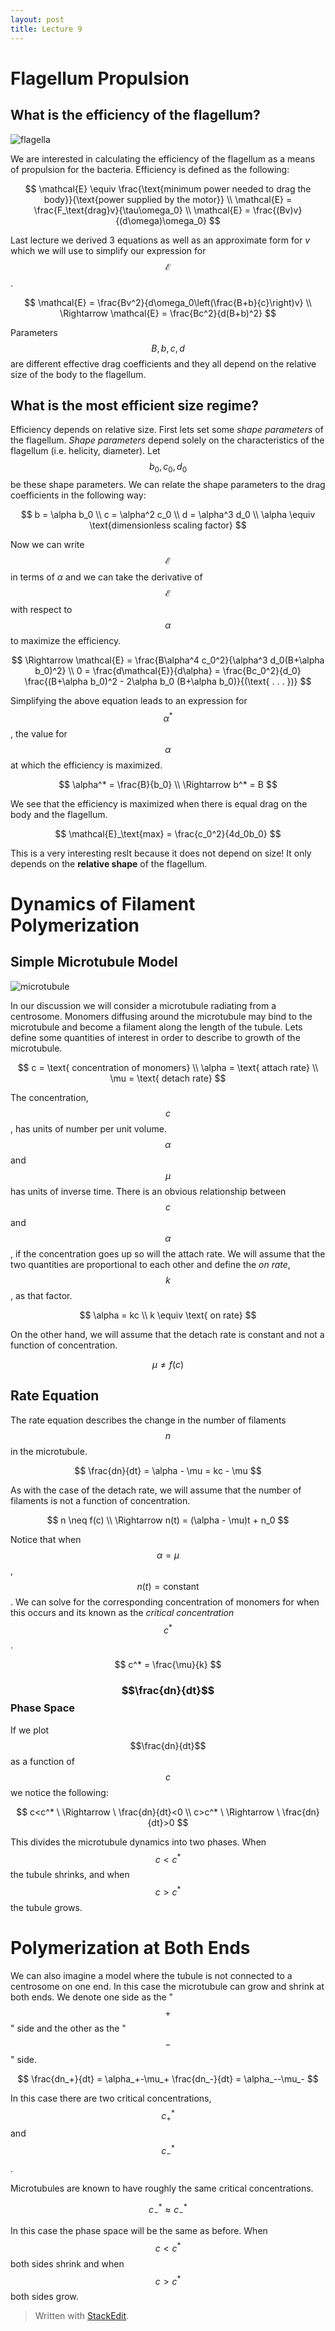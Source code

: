 ```yaml
---
layout: post
title: Lecture 9
---
```


# Flagellum Propulsion

## What is the efficiency of the flagellum?

![flagella](http://sweetium.com/images/labimages/bacterium.png)

We are interested in calculating the efficiency of the flagellum as a means of propulsion for the bacteria. Efficiency is defined as the following:

$$ \mathcal{E} \equiv \frac{\text{minimum power needed to drag the body}}{\text{power supplied by the motor}} \\  
\mathcal{E} = \frac{F_\text{drag}v}{\tau\omega_0} \\
\mathcal{E} = \frac{(Bv)v}{(d\omega)\omega_0}
$$

Last lecture we derived 3 equations as well as an approximate form for $v$ which we will use to simplify our expression for $$\mathcal{E}$$.

$$
\mathcal{E} = \frac{Bv^2}{d\omega_0\left(\frac{B+b}{c}\right)v} \\
\Rightarrow \mathcal{E} = \frac{Bc^2}{d(B+b)^2}
$$

Parameters $$B, b, c, d$$ are different effective drag coefficients and they all depend on the relative size of the body to the flagellum.

## What is the most efficient size regime?

Efficiency depends on relative size. First lets set some *shape parameters* of the flagellum. *Shape parameters* depend solely on the characteristics of the flagellum (i.e. helicity, diameter). Let $$\ b_0, c_0, d_0 \ $$ be these shape parameters. We can relate the shape parameters to the drag coefficients in the following way:

$$
b = \alpha b_0 \\
c = \alpha^2 c_0 \\
d = \alpha^3 d_0 \\
\alpha \equiv \text{dimensionless scaling factor}
$$

Now we can write $$\mathcal{E}$$ in terms of $\alpha$ and we can take the derivative of $$\mathcal{E}$$ with respect to $$\alpha$$ to maximize the efficiency.

$$
\Rightarrow \mathcal{E} = \frac{B\alpha^4 c_0^2}{\alpha^3 d_0(B+\alpha b_0)^2} \\
0 = \frac{d\mathcal{E}}{d\alpha} = \frac{Bc_0^2}{d_0}
\frac{(B+\alpha b_0)^2 - 2\alpha b_0 (B+\alpha b_0)}{(\text{ . . . })}
$$

Simplifying the above equation leads to an expression for $$\alpha^*$$, the value for $$\alpha$$ at which the efficiency is maximized.

$$
\alpha^* = \frac{B}{b_0} \\
\Rightarrow b^* = B
$$

We see that the efficiency is maximized when there is equal drag on the body and the flagellum.

$$ \mathcal{E}_\text{max} = \frac{c_0^2}{4d_0b_0} $$

This is a very interesting reslt because it does not depend on size! It only depends on the **relative shape** of the flagellum.

# Dynamics of Filament Polymerization

## Simple Microtubule Model

![microtubule](http://www.bioon.com/book/biology/mboc/chapter16/figure16-23.gif)

In our discussion we will consider a microtubule radiating from a centrosome. Monomers diffusing around the microtubule may bind to the microtubule and become a filament along the length of the tubule. Lets define some quantities of interest in order to describe to growth of the microtubule.

$$
c = \text{ concentration of monomers} \\
\alpha = \text{ attach rate} \\
\mu = \text{ detach rate}
$$

The concentration, $$c$$, has units of number per unit volume. $$\alpha$$ and $$\mu$$ has units of inverse time. There is an obvious relationship between $$c$$ and $$\alpha$$, if the concentration goes up so will the attach rate. We will assume that the two quantities are proportional to each other and define the *on rate*, $$k$$, as that factor.

$$
\alpha = kc \\
k \equiv \text{ on rate}
$$

On the other hand, we will assume that the detach rate is constant and not a function of concentration.

$$ \mu \neq f(c) $$

## Rate Equation

The rate equation describes the change in the number of filaments $$n$$ in the microtubule.

$$
\frac{dn}{dt} = \alpha - \mu = kc - \mu
$$

As with the case of the detach rate, we will assume that the number of filaments is not a function of concentration.

$$
n \neq f(c) \\
\Rightarrow n(t) = (\alpha - \mu)t + n_0
$$

Notice that when $$\alpha=\mu$$, $$n(t)=\text{constant}$$. We can solve for the corresponding concentration of monomers for when this occurs and its known as the *critical concentration* $$c^*$$.

$$ c^* = \frac{\mu}{k} $$

### $$\frac{dn}{dt}$$ Phase Space

If we plot $$\frac{dn}{dt}$$ as a function of $$c$$ we notice the following:

$$
c<c^* \ \Rightarrow \ \frac{dn}{dt}<0 \\
c>c^* \ \Rightarrow \ \frac{dn}{dt}>0
$$

This divides the microtubule dynamics into two phases. When $$c<c^*$$ the tubule shrinks, and when $$c>c^*$$ the tubule grows.

# Polymerization at Both Ends

We can also imagine a model where the tubule is not connected to a centrosome on one end. In this case the microtubule can grow and shrink at both ends. We denote one side as the "$$+$$" side and the other as the "$$-$$" side.

$$
\frac{dn_+}{dt} = \alpha_+-\mu_+
\frac{dn_-}{dt} = \alpha_--\mu_-
$$

In this case there are two critical concentrations, $$c^*_+$$ and $$c^*_-$$.

Microtubules are known to have roughly the same critical concentrations.

$$ c^*_- \approx c^*_- $$

In this case the phase space will be the same as before. When $$c<c^*$$ both sides shrink and when $$c>c^*$$ both sides grow.


> Written with [StackEdit](https://stackedit.io/).
